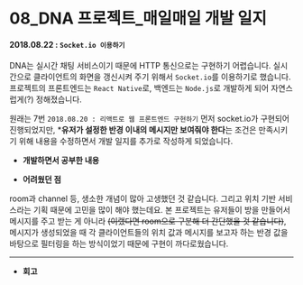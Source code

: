 # 08_DNA 프로젝트_매일매일 개발 일지 

#### 2018.08.22 : ```Socket.io 이용하기```

DNA는 실시간 채팅 서비스이기 때문에 HTTP 통신으로는 구현하기 어렵습니다. 실시간으로 클라이언트의 화면을 갱신시켜 주기 위해서 ```Socket.io```를 이용하기로 했습니다. 프로젝트의 프론트엔드는 ```React Native```로, 백엔드는 ```Node.js```로 개발하게 되어 자연스럽게(?) 정해졌습니다.

원래는 7번 ```2018.08.20 : 리액트로 웹 프론트엔드 구현하기``` 먼저 socket.io가 구현되어 진행되었지만, ***유저가 설정한 반경 이내의 메시지만 보여줘야 한다**는 조건은 만족시키기 위해 내용을 수정하면서 개발 일지를 추가로 작성하게 되었습니다.



- **개발하면서 공부한 내용**


- **어려웠던 점**

room과 channel 등, 생소한 개념이 많아 고생했던 것 같습니다. 그리고 위치 기반 서비스라는 기획 때문에 고민을 많이 해야 했는데요. 본 프로젝트는 유저들이 방을 만들어서 메시지를 주고 받는 게 아니라 ~~(이랬다면 room으로 구분해 더 간단했을 것 같습니다)~~, 메시지가 생성되었을 때 각 클라이언트들의 위치 값과 메시지를 보고자 하는 반경 값을 바탕으로 필터링을 하는 방식이었기 때문에 구현이 까다로웠습니다. 



___

- **회고**